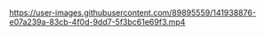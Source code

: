 https://user-images.githubusercontent.com/89895559/141938876-e07a239a-83cb-4f0d-9dd7-5f3bc61e69f3.mp4
